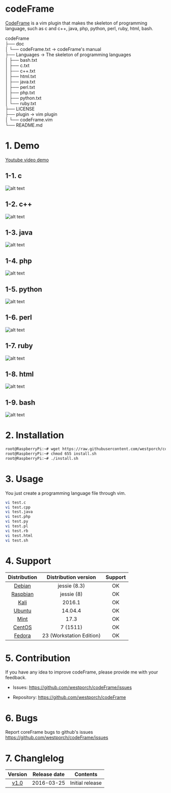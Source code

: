 # codeFrame
[CodeFrame](https://www.youtube.com/watch?v=jpayFgP-Y1M) is a vim plugin that makes the skeleton of programming language,
such as c and c++, java, php, python, perl, ruby, html, bash.

codeFrame <br>
├── doc <br>
│   └── codeFrame.txt	-> codeFrame's manual <br>
├── Languages	 	-> The skeleton of programming languages <br>
│   ├── bash.txt <br>
│   ├── c.txt	<br>
│   ├── c++.txt <br>
│   ├── html.txt <br>
│   ├── java.txt <br>
│   ├── perl.txt <br>
│   ├── php.txt <br>
│   ├── python.txt <br>
│   └── ruby.txt <br>
├── LICENSE	<br>
├── plugin		-> vim plugin <br>
│   └── codeFrame.vim <br>
└── README.md <br>

# 1. Demo
[Youtube video demo](https://www.youtube.com/watch?v=jpayFgP-Y1M)

## 1-1. c
![alt text](https://lh3.googleusercontent.com/-zOrMjUJy9xk/VtUDTqMdetI/AAAAAAAACfE/lC4o9uRjGj8PvdbcZXlS7occUIoMuyg2ACCo/s640-Ic42/1.%2BcodeFrame%2B-%2Bc.gif "c")

## 1-2. c++
![alt text](https://lh3.googleusercontent.com/-nM8n_bXkvak/VtUDTjVLCUI/AAAAAAAACfE/cAVf8ipAFUokxOzAFqW9w0MOcK6g-LQzACCo/s640-Ic42/2.%2BcodeFrame%2B-%2Bcpp.gif "c++")

## 1-3. java
![alt text](https://lh3.googleusercontent.com/-SiIUaii2ZuQ/VtUDTm2futI/AAAAAAAACfE/FNxTf6nuJssS5E1OQHArogTKJPaRjNnvwCCo/s640-Ic42/3.%2BcodeFrame%2B-%2Bjava.gif "java")

## 1-4. php
![alt text](https://lh3.googleusercontent.com/-Zjvr5SjzX98/VtUDUEvInXI/AAAAAAAACfE/ErCZe1TswCkfr4nSecK9_PniGfzlsss_wCCo/s640-Ic42/4.%2BcodeFrame%2B-%2Bphp.gif "php")

## 1-5. python
![alt text](https://lh3.googleusercontent.com/-RnUDHcNawQs/VtUDUYEeXhI/AAAAAAAACfE/aDu_OF-bAK8vsLt9PafsZErGG50OFpk_QCCo/s640-Ic42/5.%2BcodeFrame%2B-%2Bpython.gif "python")

## 1-6. perl
![alt text](https://lh3.googleusercontent.com/-8H9d5q2W8W0/VtUDUZ4ObBI/AAAAAAAACfE/eCA52I-eM502jFPCHne9Gpkw_GHpgyGIACCo/s640-Ic42/6.%2BcodeFrame%2B-%2Bperl.gif "perl")

## 1-7. ruby
![alt text](https://lh3.googleusercontent.com/-QTBcg4xBYA8/VtUDUyKp1sI/AAAAAAAACfE/xeabXHZUcnUfc8o3IHXinRtTUJVkes_dQCCo/s640-Ic42/7.%2BcodeFrame%2B-%2Bruby.gif "ruby")

## 1-8. html
![alt text](https://lh3.googleusercontent.com/-M-VwMPH82UQ/VtUDVMXOTtI/AAAAAAAACfE/oJUNOBI3QrMrGNXbzjyBdlsEcbHXiVjjQCCo/s640-Ic42/8.%2BcodeFrame%2B-%2Bhtml.gif "html")

## 1-9. bash
![alt text](https://lh3.googleusercontent.com/-EELi_tlkLCM/VtUDVELXtUI/AAAAAAAACfE/xYOOkT4r3N0fvab4PHSRJ42g-WzpvwcpACCo/s640-Ic42/9.%2BcodeFrame%2B-%2Bbash.gif "bash")

# 2. Installation

```sh
root@RaspberryPi:~# wget https://raw.githubusercontent.com/westporch/codeFrame/master/install.sh
root@RaspberryPi:~# chmod 655 install.sh
root@RaspberryPi:~# ./install.sh
```
# 3. Usage

You just create a  programming language file through vim.

```sh
vi test.c
vi test.cpp
vi test.java
vi test.php
vi test.py
vi test.pl
vi test.rb
vi test.html
vi test.sh
```

# 4. Support

| Distribution | Distribution version | Support |
| :----------: | :----------: | :-----: |
| [Debian](http://debian.org) | jessie (8.3)| OK |
| [Raspbian](https://www.raspbian.org/) | jessie (8) | OK |
| [Kali](https://www.kali.org/) | 2016.1 | OK |
| [Ubuntu](http://www.ubuntu.com/) | 14.04.4 | OK |
| [Mint](https://www.linuxmint.com/) | 17.3 | OK |
| [CentOS](https://www.centos.org/) | 7 (1511) | OK |
| [Fedora](https://getfedora.org/) | 23 (Workstation Edition) | OK |

# 5. Contribution

If you have any idea to improve codeFrame, please provide me with your feedback.

* Issues: https://github.com/westporch/codeFrame/issues

* Repository: https://github.com/westporch/codeFrame

# 6. Bugs

Report coreFrame bugs to github's issues https://github.com/westporch/codeFrame/issues

# 7. Changlelog

| Version | Release date | Contents |
| :-----: | :----------: | :------: |
| [v1.0](https://github.com/westporch/codeFrame/raw/master/release/codeFrame-v1.0.tar.xz) | 2016-03-25   | Initial release | 
